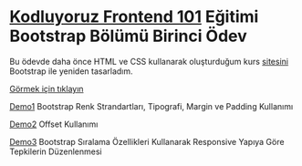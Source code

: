 # [Kodluyoruz Frontend 101](https://github.com/Zeynepdrnxs/frontend-egitim) Eğitimi Bootstrap Bölümü Birinci Ödev

Bu ödevde daha önce HTML ve CSS kullanarak oluşturduğum kurs [sitesini](https://github.com/Zeynepdrnxs/frontend-egitim/tree/master/Odev1) Bootstrap ile yeniden tasarladım.

[Görmek için tıklayın](https://zeynepdrnxs.github.io/frontend-egitim/tree/master/Odev1)

[Demo1](https://github.com/Zeynepdrnxs/frontend-egitim/tree/master/demo1)
Bootstrap Renk Strandartları, Tipografi, Margin ve Padding Kullanımı

[Demo2](https://github.com/Zeynepdrnxs/frontend-egitim/tree/master/demo2)
Offset Kullanımı

[Demo3](https://github.com/Zeynepdrnxs/frontend-egitim/tree/master/demo3)
Bootstrap Sıralama Özellikleri Kullanarak Responsive Yapıya Göre Tepkilerin Düzenlenmesi
